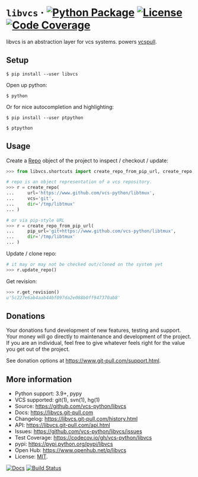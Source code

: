 # `libvcs` &middot; [![Python Package](https://img.shields.io/pypi/v/libvcs.svg)](https://pypi.org/project/libvcs/) [![License](https://img.shields.io/github/license/vcs-python/libvcs.svg)](https://github.com/vcs-python/libvcs/blob/master/LICENSE) [![Code Coverage](https://codecov.io/gh/vcs-python/libvcs/branch/master/graph/badge.svg)](https://codecov.io/gh/vcs-python/libvcs)

libvcs is an abstraction layer for vcs systems. powers
[vcspull](https://www.github.com/vcs-python/vcspull/).

## Setup

```console
$ pip install --user libvcs
```

Open up python:

```console
$ python
```

Or for nice autocompletion and highlighting:

```console
$ pip install --user ptpython
```

```console
$ ptpython
```

## Usage

Create a [Repo](https://libvcs.git-pull.com/api.html#creating-a-repo-object) object of the project
to inspect / checkout / update:

```python
>>> from libvcs.shortcuts import create_repo_from_pip_url, create_repo

# repo is an object representation of a vcs repository.
>>> r = create_repo(
...     url='https://www.github.com/vcs-python/libtmux',
...     vcs='git',
...     dir='/tmp/libtmux'
... )

# or via pip-style URL
>>> r = create_repo_from_pip_url(
...     pip_url='git+https://www.github.com/vcs-python/libtmux',
...     dir='/tmp/libtmux'
... )
```

Update / clone repo:

```python
# it may or may not be checked out/cloned on the system yet
>>> r.update_repo()
```

Get revision:

```python
>>> r.get_revision()
u'5c227e6ab4aab44bf097da2e088b0ff947370ab8'
```

## Donations

Your donations fund development of new features, testing and support. Your money will go directly to
maintenance and development of the project. If you are an individual, feel free to give whatever
feels right for the value you get out of the project.

See donation options at <https://www.git-pull.com/support.html>.

## More information

- Python support: 3.9+, pypy
- VCS supported: git(1), svn(1), hg(1)
- Source: <https://github.com/vcs-python/libvcs>
- Docs: <https://libvcs.git-pull.com>
- Changelog: <https://libvcs.git-pull.com/history.html>
- API: <https://libvcs.git-pull.com/api.html>
- Issues: <https://github.com/vcs-python/libvcs/issues>
- Test Coverage: <https://codecov.io/gh/vcs-python/libvcs>
- pypi: <https://pypi.python.org/pypi/libvcs>
- Open Hub: <https://www.openhub.net/p/libvcs>
- License: [MIT](https://opensource.org/licenses/MIT).

[![Docs](https://github.com/vcs-python/libvcs/workflows/docs/badge.svg)](https://libvcs.git-pull.com/)
[![Build Status](https://github.com/vcs-python/libvcs/workflows/tests/badge.svg)](https://github.com/vcs-python/libvcs/actions?query=workflow%3A%22tests%22)
